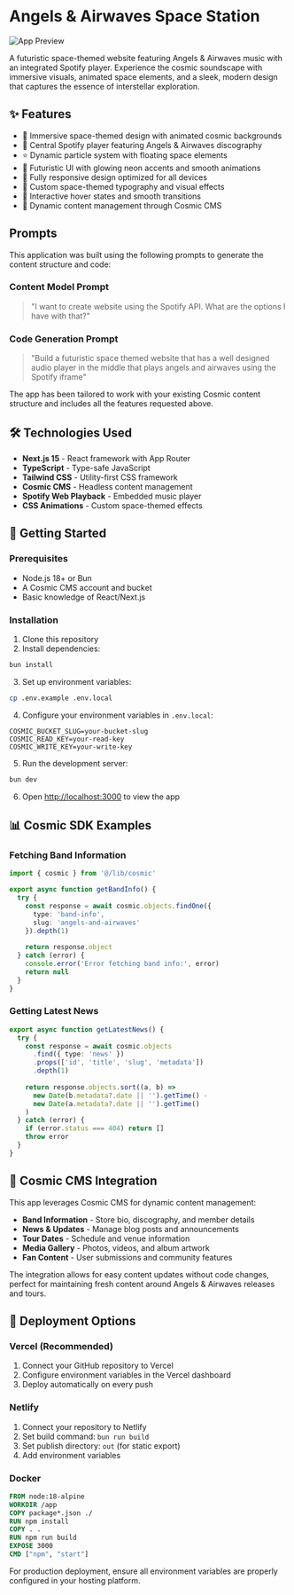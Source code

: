 # Angels & Airwaves Space Station

![App Preview](https://images.unsplash.com/photo-1446776877081-d282a0f896e2?w=1200&h=300&fit=crop&auto=format)

A futuristic space-themed website featuring Angels & Airwaves music with an integrated Spotify player. Experience the cosmic soundscape with immersive visuals, animated space elements, and a sleek, modern design that captures the essence of interstellar exploration.

## ✨ Features

- 🚀 Immersive space-themed design with animated cosmic backgrounds
- 🎵 Central Spotify player featuring Angels & Airwaves discography
- ⭐ Dynamic particle system with floating space elements
- 🌌 Futuristic UI with glowing neon accents and smooth animations
- 📱 Fully responsive design optimized for all devices
- 🎨 Custom space-themed typography and visual effects
- 🌟 Interactive hover states and smooth transitions
- 📰 Dynamic content management through Cosmic CMS

<!-- CLONE_PROJECT_BUTTON -->

## Prompts

This application was built using the following prompts to generate the content structure and code:

### Content Model Prompt

> "I want to create website using the Spotify API. What are the options I have with that?"

### Code Generation Prompt  

> "Build a futuristic space themed website that has a well designed audio player in the middle that plays angels and airwaves using the Spotify iframe"

The app has been tailored to work with your existing Cosmic content structure and includes all the features requested above.

## 🛠️ Technologies Used

- **Next.js 15** - React framework with App Router
- **TypeScript** - Type-safe JavaScript
- **Tailwind CSS** - Utility-first CSS framework
- **Cosmic CMS** - Headless content management
- **Spotify Web Playback** - Embedded music player
- **CSS Animations** - Custom space-themed effects

## 🚀 Getting Started

### Prerequisites

- Node.js 18+ or Bun
- A Cosmic CMS account and bucket
- Basic knowledge of React/Next.js

### Installation

1. Clone this repository
2. Install dependencies:
```bash
bun install
```

3. Set up environment variables:
```bash
cp .env.example .env.local
```

4. Configure your environment variables in `.env.local`:
```env
COSMIC_BUCKET_SLUG=your-bucket-slug
COSMIC_READ_KEY=your-read-key
COSMIC_WRITE_KEY=your-write-key
```

5. Run the development server:
```bash
bun dev
```

6. Open [http://localhost:3000](http://localhost:3000) to view the app

## 📊 Cosmic SDK Examples

### Fetching Band Information
```typescript
import { cosmic } from '@/lib/cosmic'

export async function getBandInfo() {
  try {
    const response = await cosmic.objects.findOne({
      type: 'band-info',
      slug: 'angels-and-airwaves'
    }).depth(1)
    
    return response.object
  } catch (error) {
    console.error('Error fetching band info:', error)
    return null
  }
}
```

### Getting Latest News
```typescript
export async function getLatestNews() {
  try {
    const response = await cosmic.objects
      .find({ type: 'news' })
      .props(['id', 'title', 'slug', 'metadata'])
      .depth(1)
    
    return response.objects.sort((a, b) => 
      new Date(b.metadata?.date || '').getTime() - 
      new Date(a.metadata?.date || '').getTime()
    )
  } catch (error) {
    if (error.status === 404) return []
    throw error
  }
}
```

## 🌌 Cosmic CMS Integration

This app leverages Cosmic CMS for dynamic content management:

- **Band Information** - Store bio, discography, and member details
- **News & Updates** - Manage blog posts and announcements  
- **Tour Dates** - Schedule and venue information
- **Media Gallery** - Photos, videos, and album artwork
- **Fan Content** - User submissions and community features

The integration allows for easy content updates without code changes, perfect for maintaining fresh content around Angels & Airwaves releases and tours.

## 🚀 Deployment Options

### Vercel (Recommended)
1. Connect your GitHub repository to Vercel
2. Configure environment variables in the Vercel dashboard
3. Deploy automatically on every push

### Netlify
1. Connect your repository to Netlify
2. Set build command: `bun run build`
3. Set publish directory: `out` (for static export)
4. Add environment variables

### Docker
```dockerfile
FROM node:18-alpine
WORKDIR /app
COPY package*.json ./
RUN npm install
COPY . .
RUN npm run build
EXPOSE 3000
CMD ["npm", "start"]
```

For production deployment, ensure all environment variables are properly configured in your hosting platform.
